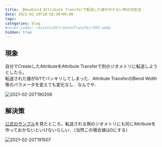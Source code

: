 ```yaml
---
title: 【Houdini】Attribute Transferで転送した値がボケない時の対処法
date: 2021-02-20T18:58:38+09:00
tags: 
categories: blog
#cover_index: /assets/AttributeTransfer/450.webp
hidden: true
---
```


## 現象
自分でCreateしたAttributeをAttribute Transferで別のジオメトリに転送しようとしたら，  
転送された値が0/1でパッキリしてしまった．Attribute TransferのBlend Width等のパラメータを変えても変化なし．なんでや．

![2021-02-20T190208](2021-02-20T190208.png)

## 解決策
[公式のサンプル](https://www.sidefx.com/ja/docs/houdini/examples/nodes/sop/attribtransfer/TransferColor.html)を見たところ，転送される側のジオメトリにも同じAttributeを作っておかないといけないらしい．（当然この場合値は0にする）  

![2021-02-20T191507](2021-02-20T191507.png)